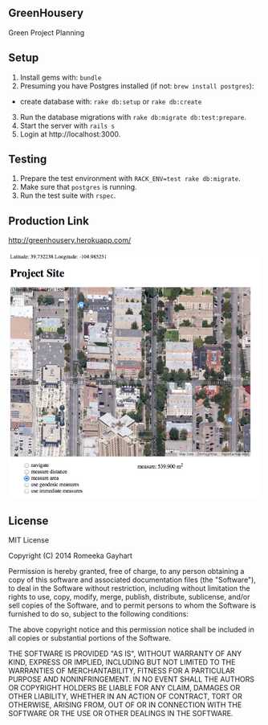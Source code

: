 GreenHousery
-----------
Green Project Planning


## Setup

1. Install gems with: `bundle`
2. Presuming you have Postgres installed (if not: `brew install postgres`):
  * create database with: `rake db:setup` or `rake db:create`
3. Run the database migrations with `rake db:migrate db:test:prepare`.
11. Start the server with `rails s`
12. Login at http://localhost:3000.

## Testing

1. Prepare the test environment with `RACK_ENV=test rake db:migrate`.
2. Make sure that `postgres` is running.
3. Run the test suite with `rspec`.

## Production Link

http://greenhousery.herokuapp.com/

![alt text](https://github.com/rrgayhart/greenhousery/blob/master/presentation/areapreview.png?raw=true "Presentation of Project Map")

## License

MIT License

Copyright (C) 2014 Romeeka Gayhart
 
Permission is hereby granted, free of charge, to any person
obtaining a copy of this software and associated documentation
files (the "Software"), to deal in the Software without
restriction, including without limitation the rights to use,
copy, modify, merge, publish, distribute, sublicense, and/or sell
copies of the Software, and to permit persons to whom the
Software is furnished to do so, subject to the following
conditions:
 
The above copyright notice and this permission notice shall be
included in all copies or substantial portions of the Software.
 
THE SOFTWARE IS PROVIDED "AS IS", WITHOUT WARRANTY OF ANY KIND,
EXPRESS OR IMPLIED, INCLUDING BUT NOT LIMITED TO THE WARRANTIES
OF MERCHANTABILITY, FITNESS FOR A PARTICULAR PURPOSE AND
NONINFRINGEMENT. IN NO EVENT SHALL THE AUTHORS OR COPYRIGHT
HOLDERS BE LIABLE FOR ANY CLAIM, DAMAGES OR OTHER LIABILITY,
WHETHER IN AN ACTION OF CONTRACT, TORT OR OTHERWISE, ARISING
FROM, OUT OF OR IN CONNECTION WITH THE SOFTWARE OR THE USE OR
OTHER DEALINGS IN THE SOFTWARE.
